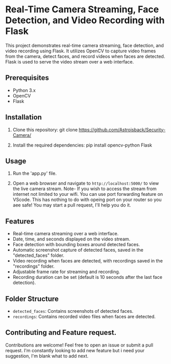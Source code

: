 # Real-Time Camera Streaming, Face Detection, and Video Recording with Flask

This project demonstrates real-time camera streaming, face detection, and video recording using Flask. It utilizes OpenCV to capture video frames from the camera, detect faces, and record videos when faces are detected. Flask is used to serve the video stream over a web interface.

## Prerequisites

- Python 3.x
- OpenCV
- Flask

## Installation

1. Clone this repository:
git clone https://github.com/Astroisback/Security-Camera/


2. Install the required dependencies:
pip install opencv-python Flask

## Usage

1. Run the 'app.py' file.

2. Open a web browser and navigate to `http://localhost:5000/` to view the live camera stream.
   Note- If you wish to access the stream from internet not limited to your wifi. You can use port forwarding feature on VScode. This has nothing to do with opeing port on your router so you aee safe!
   You may start a pull request, I'll help you do it.


## Features

- Real-time camera streaming over a web interface.
- Date, time, and seconds displayed on the video stream.
- Face detection with bounding boxes around detected faces.
- Automatic screenshot capture of detected faces, saved in the "detected_faces" folder.
- Video recording when faces are detected, with recordings saved in the "recordings" folder.
- Adjustable frame rate for streaming and recording.
- Recording duration can be set (default is 10 seconds after the last face detection).

## Folder Structure

- `detected_faces`: Contains screenshots of detected faces.
- `recordings`: Contains recorded video files when faces are detected.


## Contributing and Feature request.

Contributions are welcome! Feel free to open an issue or submit a pull request.
I'm constantly looking to add new feature but i need your suggestion, I'm blank what to add next.


